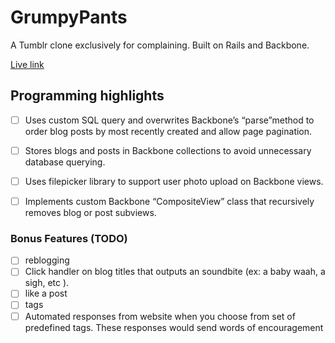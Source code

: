 # GrumpyPants
A Tumblr clone exclusively for complaining. Built on Rails and Backbone.

[Live link](http://wwww.grumpypants.io)

## Programming highlights

- [ ] Uses custom SQL query and overwrites Backbone’s “parse”method to order blog posts by most recently created and allow page pagination.
- [ ] Stores blogs and posts in Backbone collections to avoid unnecessary database querying.
- [ ] Uses filepicker library to support user photo upload on Backbone views.
- [ ] Implements custom Backbone “CompositeView” class that recursively removes blog or post subviews.


### Bonus Features (TODO)
- [ ] reblogging
- [ ] Click handler on blog titles that outputs an soundbite (ex: a baby waah, a sigh, etc ).
- [ ] like a post
- [ ] tags
- [ ] Automated responses from website when you choose from set of predefined tags. These responses would send words of encouragement
